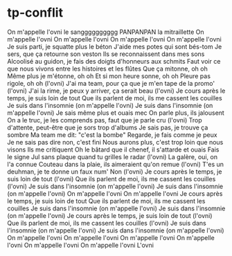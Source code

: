 # tp-conflit

On m'appelle l'ovni le sangggggggggg PANPANPAN la mitraillette
On m'appelle l'ovni
On m'appelle l'ovni
On m'appelle l'ovni
On m'appelle l'ovni
Je suis parti, je squatte plus le béton
J'aide mes potes qui sont bés-tom
Je sers, que ça retourne son veston
Ils se reconnaissent dans mes sons
Alcoolisé au guidon, je fais des doigts d'honneurs aux schmits
Faut voir ce que nous vivons entre les histoires et les flûtes
Que ça mitonne, oh oh
Même plus je m'étonne, oh oh
Et si mon heure sonne, oh oh
Pleure pas rigole, oh oh (l'ovni)
J'ai ma team, pour ça que je m'en tape de la promo' (l'ovni)
J'ai la rime, je peux y arriver, ça serait beau (l'ovni)
Je cours après le temps, je suis loin de tout
Que ils parlent de moi, ils me cassent les couilles
Je suis dans l'insomnie (on m'appelle l'ovni)
Je suis dans l'insomnie (on m'appelle l'ovni)
Je sais même plus et ouais mec
On parle plus, ils jalousent
On a le truc, je les comprends pas, faut que je parle cru (l'ovni)
Trop d'attente, peut-être que je sors trop d'albums
Je sais pas, je trouve ça sombre
Ma team me dit: "c'est la bombe"
Regarde, je fais comme je peux
Je ne sais pas dire non, c'est fini
Nous aurons plus, c'est trop loin que nous visons
Ils me critiquent
Oh le bâtard que il chenef, il s'attarde et ouais
Fais le signe Jul sans plaque quand tu grilles le radar (l'ovni)
La galère, oui, on l'a connue
Couteau dans la plaie, ils aimeraient qu'on remue (l'ovni)
T'es un deuhman, je te donne un faux num'
Non (l'ovni)
Je cours après le temps, je suis loin de tout (l'ovni)
Que ils parlent de moi, ils me cassent les couilles (l'ovni)
Je suis dans l'insomnie (on m'appelle l'ovni)
Je suis dans l'insomnie (on m'appelle l'ovni)
On m'appelle l'ovni
On m'appelle l'ovni
Je cours après le temps, je suis loin de tout
Que ils parlent de moi, ils me cassent les couilles
Je suis dans l'insomnie (on m'appelle l'ovni)
Je suis dans l'insomnie (on m'appelle l'ovni)
Je cours après le temps, je suis loin de tout (l'ovni)
Que ils parlent de moi, ils me cassent les couilles (l'ovni)
Je suis dans l'insomnie (on m'appelle l'ovni)
Je suis dans l'insomnie (on m'appelle l'ovni)
On m'appelle l'ovni
On m'appelle l'ovni
On m'appelle l'ovni
On m'appelle l'ovni
On m'appelle l'ovni
On m'appelle l'ovni
L'ovni
